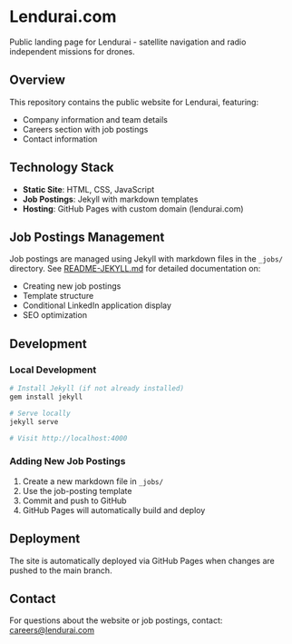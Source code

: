 # Lendurai.com

Public landing page for Lendurai - satellite navigation and radio independent missions for drones.

## Overview

This repository contains the public website for Lendurai, featuring:
- Company information and team details
- Careers section with job postings
- Contact information

## Technology Stack

- **Static Site**: HTML, CSS, JavaScript
- **Job Postings**: Jekyll with markdown templates
- **Hosting**: GitHub Pages with custom domain (lendurai.com)

## Job Postings Management

Job postings are managed using Jekyll with markdown files in the `_jobs/` directory. See [README-JEKYLL.md](README-JEKYLL.md) for detailed documentation on:
- Creating new job postings
- Template structure
- Conditional LinkedIn application display
- SEO optimization

## Development

### Local Development
```bash
# Install Jekyll (if not already installed)
gem install jekyll

# Serve locally
jekyll serve

# Visit http://localhost:4000
```

### Adding New Job Postings
1. Create a new markdown file in `_jobs/`
2. Use the job-posting template
3. Commit and push to GitHub
4. GitHub Pages will automatically build and deploy

## Deployment

The site is automatically deployed via GitHub Pages when changes are pushed to the main branch.

## Contact

For questions about the website or job postings, contact: careers@lendurai.com
